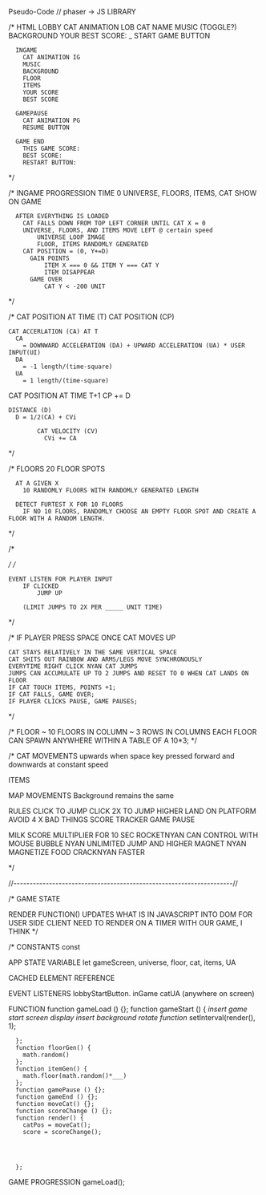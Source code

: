 
Pseudo-Code
// phaser -> JS LIBRARY

/*
  HTML 
      LOBBY 
        CAT ANIMATION LOB
        CAT NAME
        MUSIC (TOGGLE?)
        BACKGROUND
        YOUR BEST SCORE: _
        START GAME BUTTON

      INGAME
        CAT ANIMATION IG
        MUSIC
        BACKGROUND
        FLOOR
        ITEMS
        YOUR SCORE
        BEST SCORE
      
      GAMEPAUSE
        CAT ANIMATION PG 
        RESUME BUTTON
      
      GAME END 
        THIS GAME SCORE:
        BEST SCORE:
        RESTART BUTTON:

*/


/*
  INGAME PROGRESSION
      TIME 0
        UNIVERSE, FLOORS, ITEMS, CAT SHOW ON GAME
          
      AFTER EVERYTHING IS LOADED
        CAT FALLS DOWN FROM TOP LEFT CORNER UNTIL CAT X = 0
        UNIVERSE, FLOORS, AND ITEMS MOVE LEFT @ certain speed
            UNIVERSE LOOP IMAGE
            FLOOR, ITEMS RANDOMLY GENERATED
        CAT POSITION = (0, Y+=D)
          GAIN POINTS
              ITEM X === 0 && ITEM Y === CAT Y
              ITEM DISAPPEAR
          GAME OVER
              CAT Y < -200 UNIT
   
*/

/*
  CAT POSITION AT TIME (T)
    CAT POSITION (CP)
    
    CAT ACCERLATION (CA) AT T
      CA 
        = DOWNWARD ACCELERATION (DA) + UPWARD ACCELERATION (UA) * USER INPUT(UI)
      DA
        = -1 length/(time-square)
      UA 
        = 1 length/(time-square)
  
 
  CAT POSITION AT TIME T+1
    CP += D
   
    DISTANCE (D) 
      D = 1/2(CA) + CVi

            CAT VELOCITY (CV)
              CVi += CA  
    
*/


/*
  FLOORS 
      20 FLOOR SPOTS

      AT A GIVEN X
        10 RANDOMLY FLOORS WITH RANDOMLY GENERATED LENGTH

      DETECT FURTEST X FOR 10 FLOORS
        IF NO 10 FLOORS, RANDOMLY CHOOSE AN EMPTY FLOOR SPOT AND CREATE A FLOOR WITH A RANDOM LENGTH.

*/

/*
  

*/
/*
        
    


    

        
          
    
    
    EVENT LISTEN FOR PLAYER INPUT
        IF CLICKED
            JUMP UP

        (LIMIT JUMPS TO 2X PER _____ UNIT TIME)  



*/

/*
    IF PLAYER PRESS SPACE ONCE
      CAT MOVES UP


  

    CAT STAYS RELATIVELY IN THE SAME VERTICAL SPACE
    CAT SHITS OUT RAINBOW AND ARMS/LEGS MOVE SYNCHRONOUSLY 
    EVERYTIME RIGHT CLICK NYAN CAT JUMPS
    JUMPS CAN ACCUMULATE UP TO 2 JUMPS AND RESET TO 0 WHEN CAT LANDS ON FLOOR
    IF CAT TOUCH ITEMS, POINTS +1;
    IF CAT FALLS, GAME OVER;
    IF PLAYER CLICKS PAUSE, GAME PAUSES;
*/

/*
FLOOR
  ~ 10 FLOORS IN COLUMN
  ~ 3 ROWS IN COLUMNS
  EACH FLOOR CAN SPAWN ANYWHERE WITHIN A TABLE OF A 10*3;
*/

/*
CAT MOVEMENTS
  upwards when space key pressed
  forward and downwards at constant speed



ITEMS


MAP MOVEMENTS
  Background remains the same



RULES
  CLICK TO JUMP
  CLICK 2X TO JUMP HIGHER
  LAND ON PLATFORM 
  AVOID 4 X BAD THINGS
  SCORE TRACKER
  GAME PAUSE
  

  MILK SCORE MULTIPLIER FOR 10 SEC
  ROCKETNYAN CAN CONTROL WITH MOUSE
  BUBBLE NYAN UNLIMITED JUMP AND HIGHER
  MAGNET NYAN MAGNETIZE FOOD
  CRACKNYAN FASTER
  
  */

//--------------------------------------------------------------------//

  /*
  GAME STATE
  
  RENDER FUNCTION() UPDATES WHAT IS IN JAVASCRIPT INTO DOM FOR USER SIDE CLIENT
  NEED TO RENDER ON A TIMER WITH OUR GAME, I THINK
  */

  /*
  CONSTANTS
  const 

  APP STATE VARIABLE
  let gameScreen, universe, floor, cat, items, UA

  CACHED ELEMENT REFERENCE


  EVENT LISTENERS
      lobbyStartButton.
      inGame catUA (anywhere on screen)



  FUNCTION
      function gameLoad () {};
      function gameStart () {
        *insert game start screen display*
        *insert background rotate function*
        setInterval(render(), 1);


      };
      function floorGen() {
        math.random()
      };
      function itemGen() {
        math.floor(math.random()*___)
      };
      function gamePause () {};
      function gameEnd () {};  
      function moveCat() {};
      function scoreChange () {};
      function render() {
        catPos = moveCat();
        score = scoreChange();

        


      };



      

          


GAME PROGRESSION
    gameLoad();



